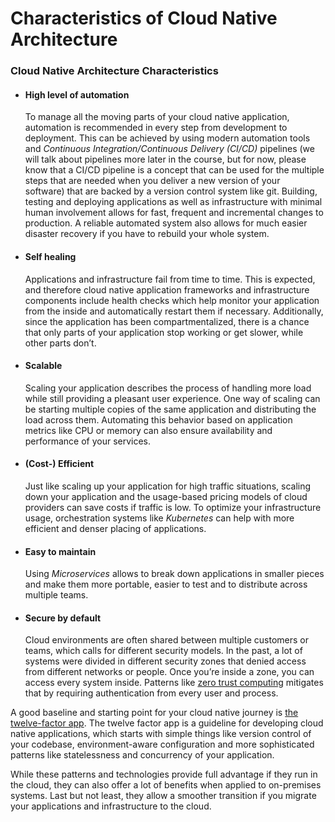 # Characteristics of Cloud Native Architecture

### Cloud Native Architecture Characteristics
- #### High level of automation
	To manage all the moving parts of your cloud native application, automation is recommended in every step from development to deployment. This can be achieved by using modern automation tools and _Continuous Integration/Continuous Delivery (CI/CD)_ pipelines (we will talk about pipelines more later in the course, but for now, please know that a CI/CD pipeline is a concept that can be used for the multiple steps that are needed when you deliver a new version of your software) that are backed by a version control system like git. Building, testing and deploying applications as well as infrastructure with minimal human involvement allows for fast, frequent and incremental changes to production. A reliable automated system also allows for much easier disaster recovery if you have to rebuild your whole system.

- #### Self healing
	Applications and infrastructure fail from time to time. This is expected, and therefore cloud native application frameworks and infrastructure components include health checks which help monitor your application from the inside and automatically restart them if necessary. Additionally, since the application has been compartmentalized, there is a chance that only parts of your application stop working or get slower, while other parts don’t.
	
- #### Scalable
	Scaling your application describes the process of handling more load while still providing a pleasant user experience. One way of scaling can be starting multiple copies of the same application and distributing the load across them. Automating this behavior based on application metrics like CPU or memory can also ensure availability and performance of your services.
	
- #### (Cost-) Efficient
	Just like scaling up your application for high traffic situations, scaling down your application and the usage-based pricing models of cloud providers can save costs if traffic is low. To optimize your infrastructure usage, orchestration systems like _Kubernetes_ can help with more efficient and denser placing of applications.
	
- #### Easy to maintain
	Using _Microservices_ allows to break down applications in smaller pieces and make them more portable, easier to test and to distribute across multiple teams.
	
- #### Secure by default
	Cloud environments are often shared between multiple customers or teams, which calls for different security models. In the past, a lot of systems were divided in different security zones that denied access from different networks or people. Once you’re inside a zone, you can access every system inside. Patterns like [zero trust computing](https://en.wikipedia.org/wiki/Zero_trust_security_model) mitigates that by requiring authentication from every user and process.
	

A good baseline and starting point for your cloud native journey is [the twelve-factor app](https://12factor.net/). The twelve factor app is a guideline for developing cloud native applications, which starts with simple things like version control of your codebase, environment-aware configuration and more sophisticated patterns like statelessness and concurrency of your application.

While these patterns and technologies provide full advantage if they run in the cloud, they can also offer a lot of benefits when applied to on-premises systems. Last but not least, they allow a smoother transition if you migrate your applications and infrastructure to the cloud.